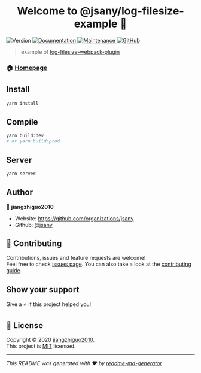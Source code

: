 <h1 align="center">Welcome to @jsany/log-filesize-example 👋</h1>
<p>
  <img alt="Version" src="https://img.shields.io/badge/version-1.0.0-blue.svg?cacheSeconds=2592000" />
  <a href="https://github.com/jsany/log-filesize-example#readme" target="_blank">
    <img alt="Documentation" src="https://img.shields.io/badge/documentation-yes-brightgreen.svg" />
  </a>
  <a href="https://github.com/jsany/log-filesize-example/graphs/commit-activity" target="_blank">
    <img alt="Maintenance" src="https://img.shields.io/badge/Maintained%3F-yes-green.svg" />
  </a>
  <a href="https://github.com/jsany/log-filesize-example/blob/main/LICENSE" target="_blank">
    <img alt="GitHub" src="https://img.shields.io/github/license/jsany/log-filesize-webpack-plugin">
  </a>
</p>

> example of [log-filesize-webpack-plugin]([log-filesize-webpack-plugin](https://github.com/jsany/log-filesize-webpack-plugin))

### 🏠 [Homepage](https://github.com/jsany/log-filesize-example#readme)

## Install

```sh
yarn install
```

## Compile

```sh
yarn build:dev
# or yarn build:prod
```

## Server

```sh
yarn server
```

## Author

👤 **jiangzhiguo2010**

* Website: <https://github.com/organizations/jsany>
* Github: [@jsany](https://github.com/jsany)

## 🤝 Contributing

Contributions, issues and feature requests are welcome!<br />Feel free to check [issues page](https://github.com/jsany/log-filesize-example/issues). You can also take a look at the [contributing guide](https://github.com/jsany/log-filesize-example/blob/main/CONTRIBUTING.md).

## Show your support

Give a ⭐️ if this project helped you!

## 📝 License

Copyright © 2020 [jiangzhiguo2010](https://github.com/jsany).<br />
This project is [MIT](https://github.com/jsany/log-filesize-example/blob/main/LICENSE) licensed.

***
_This README was generated with ❤️ by [readme-md-generator](https://github.com/kefranabg/readme-md-generator)_